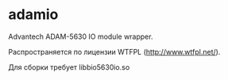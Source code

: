 # adamio
Advantech ADAM-5630 IO module wrapper.

Распространяется по лицензии WTFPL (http://www.wtfpl.net/).

Для сборки требует libbio5630io.so

